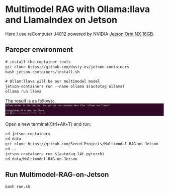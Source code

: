 # Multimodel RAG with Ollama:llava and LlamaIndex on Jetson

Here I use reComputer J4012 powered by NVIDIA [Jetson Orin NX 16GB](https://www.seeedstudio.com/reComputer-J4012-p-5586.html).
## Pareper environment

```
# install the container tools
git clone https://github.com/dusty-nv/jetson-containers
bash jetson-containers/install.sh
```

```
# Ollam:llava will be our multimodel model
jetson-containers run --name ollama $(autotag ollama)
ollama run llava
```
The result is as follows:
![](./source/ollama_run_llava.png)

Open a new terminal(Ctrl+Alt+T) and run:
```
cd jetson-containers
cd data
git clone https://github.com/Seeed-Projects/Multimodal-RAG-on-Jetson
cd ..
jetson-containers run $(autotag l4t-pytorch)
cd data/Multimodel-RAG-on-Jetson
```

## Run Multimodel-RAG-on-Jetson
```
bash run.sh
```

